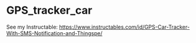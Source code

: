# GPS_tracker_car
See my Instructable: https://www.instructables.com/id/GPS-Car-Tracker-With-SMS-Notification-and-Thingspe/
